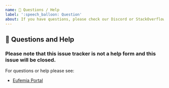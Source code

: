 ```yaml
---
name: 💬 Questions / Help
label: ':speech_balloon: Question'
about: If you have questions, please check our Discord or StackOverflow
---
```


## 💬 Questions and Help

### Please note that this issue tracker is not a help form and this issue will be closed.

For questions or help please see:

- [Eufemia Portal](https://eufemia.dnb.no/uilib)
